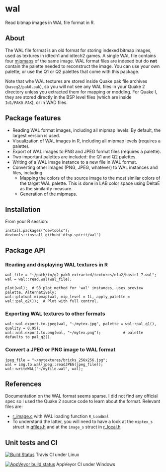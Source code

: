 # wal
Read bitmap images in WAL file format in R.

## About

The WAL file format is an old format for storing indexed bitmap images, used as textures in idtech1 and idtech2 games. A single WAL file contains four [mipmaps](https://en.wikipedia.org/wiki/Mipmap) of the same image. WAL format files are indexed but do **not** contain the palette needed to reconstruct the image. You can use your own palette, or use the Q1 or Q2 palettes that come with this package.

Note that whe WAL textures are stored inside Quake pak file archives (`baseq2/pak0.pak`), so you will not see any WAL files in your Quake 2 directory unless you extracted them for mapping or modding. For Quake I, they are stored directly in the BSP level files (which are inside `Id1/PAK0.PAK`), or in WAD files.


## Package features

* Reading WAL format images, including all mipmap levels. By default, the largest version is used.
* Visualization of WAL images in R, including all mipmap levels (requires a palette).
* Export of WAL images to PNG and JPEG format files (requires a palette).
* Two important palettes are included: the Q1 and Q2 palettes.
* Writing of a WAL image instance to a new file in WAL format.
* Converting other images (PNG, JPEG, whatever) to WAL instances and files, including:
  * Mapping the colors of the source image to the most similar colors of the target WAL palette. This is done in LAB color space using DeltaE as the similarity measure.
  * Generation of the mipmaps.


## Installation

From your R session:

    install.packages("devtools");
    devtools::install_github('dfsp-spirit/wal')


## Package API

### Reading and displaying WAL textures in R

    wal_file = "~/path/to/q2_pak0_extracted/textures/e1u2/basic1_7.wal";
    wal = wal::read.wal(wal_file);
    
    plot(wal);  # S3 plot method for 'wal' instances, uses preview palette. Alternatively:
    wal::plotwal.mipmap(wal, mip_level = 1L, apply_palette = wal::pal_q2());  # Plot with full control.

### Exporting WAL textures to other formats
    
    wal::wal.export.to.jpeg(wal, "~/mytex.jpg", palette = wal::pal_q1(), quality = 0.95);
    wal::wal.export.to.png(wal, "~/mytex.png");          # palette defaults to pal_q2().
    
    
### Convert a JPEG or PNG image to WAL format

    jpeg_file = "~/mytextures/bricks_256x256.jpg";
    wal = img.to.wal(jpeg::readJPEG(jpeg_file));
    wal::writeWAL("~/myfile.wal", wal);

## References

Documentation on the WAL format seems sparse. I did not find any official spec so I used the Quake 2 source code to learn about the format. Relevant files are:

* [r_image.c](https://github.com/id-Software/Quake-2/blob/master/ref_soft/r_image.c) with WAL loading function `R_LoadWal`
* To understand the latter, you will need to have a look at the `miptex_s` struct in [qfiles.h](https://github.com/id-Software/Quake-2/blob/master/qcommon/qfiles.h) and at the `image_s` struct in [r_local.h](https://github.com/id-Software/Quake-2/blob/master/ref_soft/r_local.h)

## Unit tests and CI

[![Build Status](https://travis-ci.org/dfsp-spirit/wal.svg?branch=master)](https://travis-ci.org/dfsp-spirit/wal) Travis CI under Linux

[![AppVeyor build status](https://ci.appveyor.com/api/projects/status/github/dfsp-spirit/wal?branch=master&svg=true)](https://ci.appveyor.com/project/dfsp-spirit/wal) AppVeyor CI under Windows


